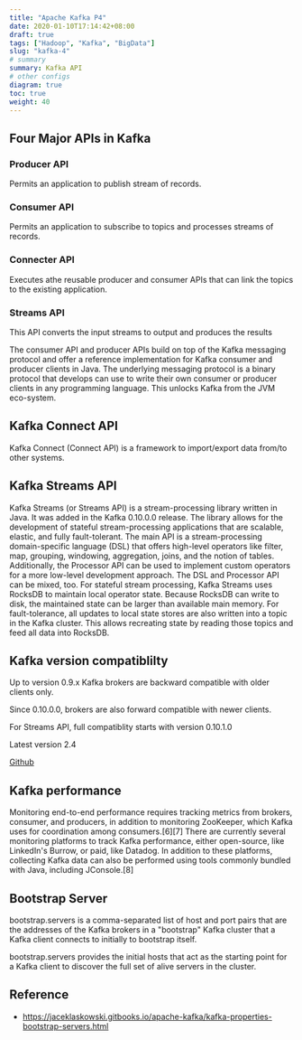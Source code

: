 ```yaml
---
title: "Apache Kafka P4"
date: 2020-01-10T17:14:42+08:00
draft: true
tags: ["Hadoop", "Kafka", "BigData"]
slug: "kafka-4"
# summary
summary: Kafka API
# other configs
diagram: true
toc: true
weight: 40
---
```


## Four Major APIs in Kafka

### Producer API

Permits an application to publish stream of records.

### Consumer API

Permits an application to subscribe to topics and processes streams of records.

### Connecter API

Executes athe reusable producer and consumer APIs that can link the topics to the existing application.

### Streams API

This API converts the input streams to output and produces the results

The consumer API and producer APIs build on top of the Kafka messaging protocol and offer a reference implementation for Kafka consumer and producer clients in Java. The underlying messaging protocol is a binary protocol that develops can use to write their own consumer or producer clients in any programming language. This unlocks Kafka from the JVM eco-system.

## Kafka Connect API

Kafka Connect (Connect API) is a framework to import/export data from/to other systems.

## Kafka Streams API

Kafka Streams (or Streams API) is a stream-processing library written in Java. It was added in the Kafka 0.10.0.0 release. The library allows for the development of stateful stream-processing applications that are scalable, elastic, and fully fault-tolerant. The main API is a stream-processing domain-specific language (DSL) that offers high-level operators like filter, map, grouping, windowing, aggregation, joins, and the notion of tables. Additionally, the Processor API can be used to implement custom operators for a more low-level development approach. The DSL and Processor API can be mixed, too. For stateful stream processing, Kafka Streams uses RocksDB to maintain local operator state. Because RocksDB can write to disk, the maintained state can be larger than available main memory. For fault-tolerance, all updates to local state stores are also written into a topic in the Kafka cluster. This allows recreating state by reading those topics and feed all data into RocksDB.

## Kafka version compatiblilty

Up to version 0.9.x Kafka brokers are backward compatible with older clients only.

Since 0.10.0.0, brokers are also forward compatible with newer clients.

For Streams API, full compatiblity starts with version 0.10.1.0

Latest version 2.4

[Github](https://github.com/apache/kafka)

## Kafka performance

Monitoring end-to-end performance requires tracking metrics from brokers, consumer, and producers, in addition to monitoring ZooKeeper, which Kafka uses for coordination among consumers.[6][7] There are currently several monitoring platforms to track Kafka performance, either open-source, like LinkedIn's Burrow, or paid, like Datadog. In addition to these platforms, collecting Kafka data can also be performed using tools commonly bundled with Java, including JConsole.[8]

## Bootstrap Server

bootstrap.servers is a comma-separated list of host and port pairs that are the addresses of the Kafka brokers in a "bootstrap" Kafka cluster that a Kafka client connects to initially to bootstrap itself.

bootstrap.servers provides the initial hosts that act as the starting point for a Kafka client to discover the full set of alive servers in the cluster.

## Reference

- <https://jaceklaskowski.gitbooks.io/apache-kafka/kafka-properties-bootstrap-servers.html>
